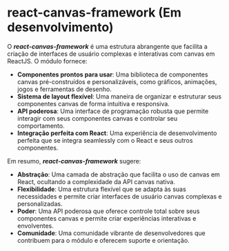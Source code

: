 # react-canvas-framework (Em desenvolvimento)

O ***react-canvas-framework*** é uma estrutura abrangente que facilita a criação de interfaces de usuário complexas e interativas com canvas em ReactJS. O módulo fornece:

- **Componentes prontos para usar**: Uma biblioteca de componentes canvas pré-construídos e personalizáveis, como gráficos, animações, jogos e ferramentas de desenho.
- **Sistema de layout flexível**: Uma maneira de organizar e estruturar seus componentes canvas de forma intuitiva e responsiva.
- **API poderosa**: Uma interface de programação robusta que permite interagir com seus componentes canvas e controlar seu comportamento.
- **Integração perfeita com React**: Uma experiência de desenvolvimento perfeita que se integra seamlessly com o React e seus outros componentes.

Em resumo, ***react-canvas-framework*** sugere:

- **Abstração**: Uma camada de abstração que facilita o uso de canvas em React, ocultando a complexidade da API canvas nativa.
- **Flexibilidade**: Uma estrutura flexível que se adapta às suas necessidades e permite criar interfaces de usuário canvas complexas e personalizadas.
- **Poder**: Uma API poderosa que oferece controle total sobre seus componentes canvas e permite criar experiências interativas e envolventes.
- **Comunidade**: Uma comunidade vibrante de desenvolvedores que contribuem para o módulo e oferecem suporte e orientação.